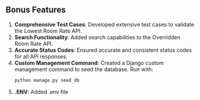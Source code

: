 
## Bonus Features

1. **Comprehensive Test Cases**: Developed extensive test cases to validate the Lowest Room Rate API.
2. **Search Functionality**: Added search capabilities to the Overridden Room Rate API.
3. **Accurate Status Codes**: Ensured accurate and consistent status codes for all API responses.
4. **Custom Management Command**: Created a Django custom management command to seed the database. Run with:
   ```bash
   python manage.py seed_db

5. **.ENV**: Added .env file 

